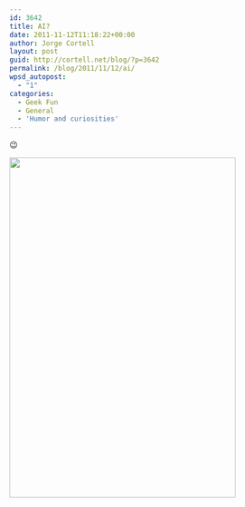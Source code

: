 ```yaml
---
id: 3642
title: AI?
date: 2011-11-12T11:18:22+00:00
author: Jorge Cortell
layout: post
guid: http://cortell.net/blog/?p=3642
permalink: /blog/2011/11/12/ai/
wpsd_autopost:
  - "1"
categories:
  - Geek Fun
  - General
  - 'Humor and curiosities'
---
```

😉

<img class="aligncenter" title="Siri" src="http://main.makeuseoflimited.netdna-cdn.com/wp-content/uploads/2011/10/siri3-e1318953512749.png" alt="" width="400" height="600" />